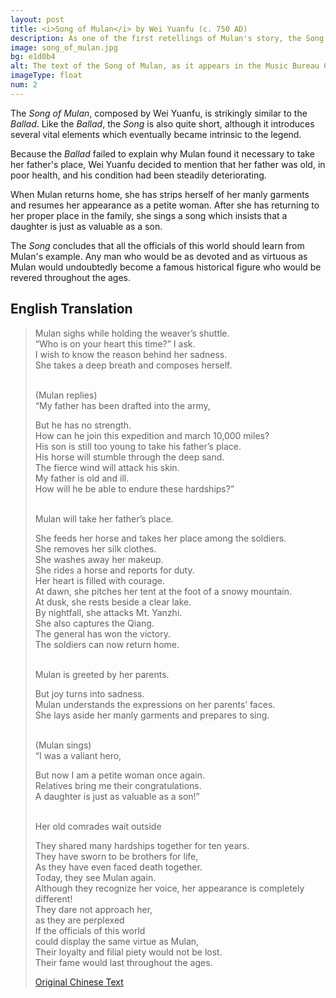 ```yaml
---
layout: post
title: <i>Song of Mulan</i> by Wei Yuanfu (c. 750 AD)
description: As one of the first retellings of Mulan's story, the Song introduces some key elements which became intrinsic to the legend's development.
image: song_of_mulan.jpg
bg: e1d0b4
alt: The text of the Song of Mulan, as it appears in the Music Bureau Collection (Public domain).
imageType: float
num: 2
---
```


The *Song of Mulan*, composed by Wei Yuanfu, is strikingly similar to the *Ballad*. Like the *Ballad*, the *Song* is also quite short, although it introduces several vital elements which eventually became intrinsic to the legend.

Because the *Ballad* failed to explain why Mulan found it necessary to take her father's place, Wei Yuanfu decided to mention that her father was old, in poor health, and his condition had been steadily deteriorating.

When Mulan returns home, she has strips herself of her manly garments and resumes her appearance as a petite woman. After she has returning to her proper place in the family, she sings a song which insists that a daughter is just as valuable as a son.

The *Song* concludes that all the officials of this world should learn from Mulan's example. Any man who would be as devoted and as virtuous as Mulan would undoubtedly become a famous historical figure who would be revered throughout the ages.

<h2>English Translation</h2>

<blockquote>
Mulan sighs while holding the weaver’s shuttle.<br />
<div class="indent">“Who is on your heart this time?” I ask.</div>
I wish to know the reason behind her sadness.<br />
<div class="indent"> She takes a deep breath and composes herself.</div><br />

(Mulan replies)<br />
“My father has been drafted into the army,<br />
<div class="indent"> But he has no strength.</div>
How can he join this expedition and march 10,000 miles?<br />
<div class="indent"> His son is still too young to take his father’s place.</div>
His horse will stumble through the deep sand.<br />
<div class="indent"> The fierce wind will attack his skin.</div>
My father is old and ill.<br />
<div class="indent"> How will he be able to endure these hardships?”</div><br />

Mulan will take her father’s place.<br />
<div class="indent"> She feeds her horse and takes her place among the soldiers.</div>
She removes her silk clothes.<br />
<div class="indent"> She washes away her makeup.</div>
She rides a horse and reports for duty.<br />
<div class="indent"> Her heart is filled with courage.</div>
At dawn, she pitches her tent at the foot of a snowy mountain.<br />
<div class="indent"> At dusk, she rests beside a clear lake.</div>
By nightfall, she attacks Mt. Yanzhi.<br />
<div class="indent"> She also captures the Qiang.</div>
The general has won the victory.<br />
<div class="indent"> The soldiers can now return home.</div><br />

Mulan is greeted by her parents.<br />
<div class="indent"> But joy turns into sadness.</div>
Mulan understands the expressions on her parents’ faces.<br />
<div class="indent"> She lays aside her manly garments and prepares to sing.</div><br />

(Mulan sings)<br />
“I was a valiant hero,<br />
<div class="indent"> But now I am a petite woman once again.</div>
Relatives bring me their congratulations.<br />
<div class="indent"> A daughter is just as valuable as a son!”</div><br />

Her old comrades wait outside<br />
<div class="indent"> They shared many hardships together for ten years.</div>
They have sworn to be brothers for life,<br />
<div class="indent"> As they have even faced death together.</div>
Today, they see Mulan again.<br />
<div class="indent"> Although they recognize her voice, her appearance is completely different!</div>
They dare not approach her,<br />
<div class="indent">as they are perplexed</div>
If the officials of this world<br />
<div class="indent">could display the same virtue as Mulan,</div>
Their loyalty and filial piety would not be lost.<br />
<div class="indent"> Their fame would last throughout the ages.</div>

<a href="https://ctext.org/library.pl?if=gb&file=79316&page=132">Original Chinese Text</a>
